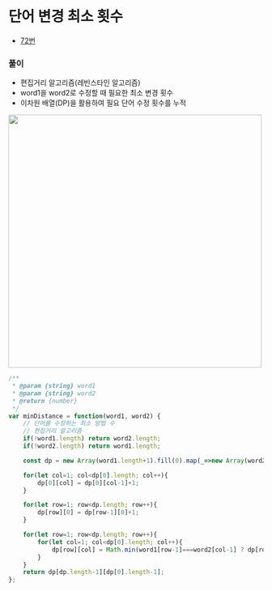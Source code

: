 # 단어 변경 최소 횟수
 - [72번]()


### 풀이
  - 편집거리 알고리즘(레빈스타인 알고리즘)
  - word1을 word2로 수정할 때 필요한 최소 변경 횟수
  - 이차원 배열(DP)을 활용하여 필요 단어 수정 횟수를 누적
  <image width="500px" src="https://media.vlpt.us/images/embeddedjune/post/8730a825-1189-4eb9-a585-5294e4edd8ba/image.png" />



  ```javascript
  /**
   * @param {string} word1
   * @param {string} word2
   * @return {number}
   */
  var minDistance = function(word1, word2) {
      // 단어를 수정하는 최소 방법 수
      // 편집거리 알고리즘
      if(!word1.length) return word2.length;
      if(!word2.length) return word1.length;

      const dp = new Array(word1.length+1).fill(0).map(_=>new Array(word2.length+1).fill(0));

      for(let col=1; col<dp[0].length; col++){
          dp[0][col] = dp[0][col-1]+1;
      }

      for(let row=1; row<dp.length; row++){
          dp[row][0] = dp[row-1][0]+1;
      }

      for(let row=1; row<dp.length; row++){
          for(let col=1; col<dp[0].length; col++){
              dp[row][col] = Math.min(word1[row-1]===word2[col-1] ? dp[row-1][col-1] : dp[row-1][col-1]+1, dp[row-1][col]+1, dp[row][col-1]+1);
          }
      }
      return dp[dp.length-1][dp[0].length-1];
  };
  ```
